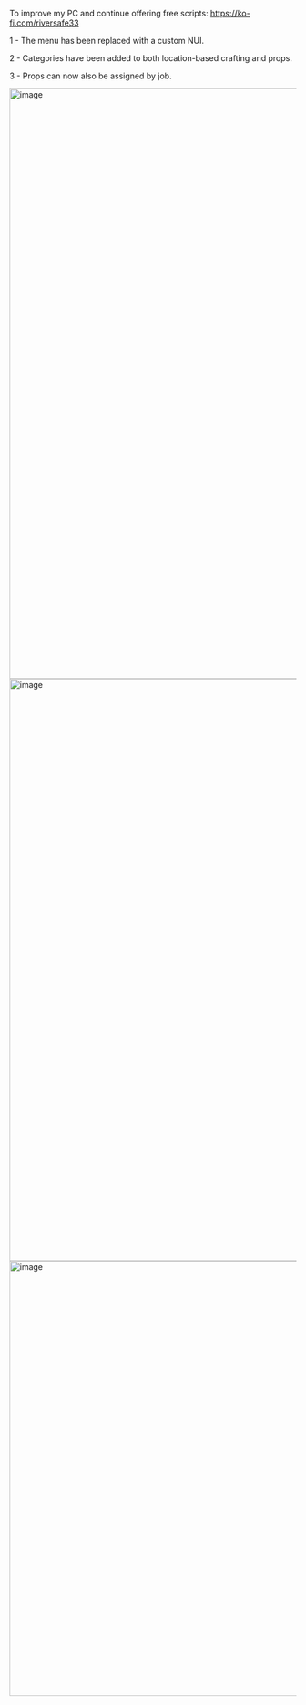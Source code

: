To improve my PC and continue offering free scripts: https://ko-fi.com/riversafe33

1 - The menu has been replaced with a custom NUI.

2 - Categories have been added to both location-based crafting and props.

3 - Props can now also be assigned by job.

<img width="1489" height="1035" alt="image" src="https://github.com/user-attachments/assets/0911d443-4390-4084-a0ce-9eb67bffe96d" />

<img width="1320" height="1021" alt="image" src="https://github.com/user-attachments/assets/ab993c16-575f-4ade-97e2-2d2cb319ec82" />

<img width="728" height="763" alt="image" src="https://github.com/user-attachments/assets/79bd98f9-819a-4cce-973e-48a0a14859ce" />
